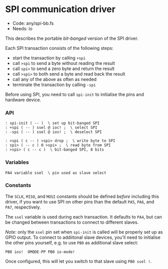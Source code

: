 # SPI communication driver

[code]: any/spi-bb.fs (io)
* Code: any/spi-bb.fs
* Needs: io

This describes the portable _bit-banged_ version of the SPI driver.

Each SPI transaction consists of the following steps:

* start the transaction by calling `+spi`
* call `>spi` to send a byte without reading the result
* call `spi>` to send a zero byte and return the result
* call `>spi>` to both send a byte and read back the result
* call any of the above as often as needed
* terminate the transaction by calling `-spi`

Before using SPI, you need to call `spi-init` to initialise the pins and
hardware device.

### API

[defs]: <> (spi-init +spi -spi)
```
: spi-init ( -- )  \ set up bit-banged SPI
: +spi ( -- ) ssel @ ioc! ;  \ select SPI
: -spi ( -- ) ssel @ ios! ;  \ deselect SPI
```

[defs]: <> (>spi spi> >spi>)
```
: >spi ( c -- ) >spi> drop ;  \ write byte to SPI
: spi> ( -- c ) 0 >spi> ;  \ read byte from SPI
: >spi> ( c -- c )  \ bit-banged SPI, 8 bits
```

### Variables

[defs]: <> (ssel)
```
PA4 variable ssel  \ pin used as slave select
```

### Constants

The `SCLK`, `MISO`, and `MOSI` constants should be defined _before_ including
this driver, if you want to use SPI on other pins than the default `PA5`, `PA6`,
and `PA7`, respectively.

The `ssel` variable is used during each transaction. It defaults to
`PA4`, but can be changed between transactions to connect to different slaves.

_Note:_ only the `ssel` pin set when `spi-init` is called will be properly
set up as GPIO output. To connect to addiitonal slave devices, you'll
need to initialise the other pins yourself, e.g. to use `PB0` as
additional slave select:

    PB0 ios!  OMODE-PP PB0 io-mode!

Once configured, this will let you switch to that slave using `PB0 ssel !`.
